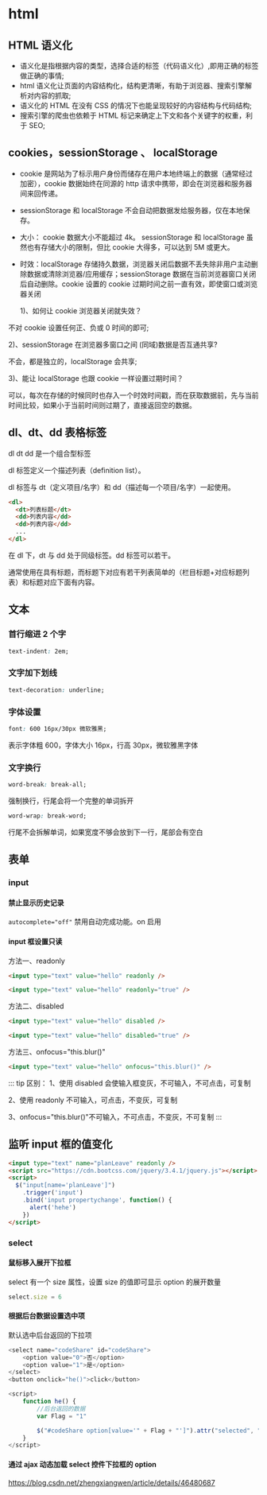 # html

## HTML 语义化

- 语义化是指根据内容的类型，选择合适的标签（代码语义化）,即用正确的标签做正确的事情;
- html 语义化让页面的内容结构化，结构更清晰，有助于浏览器、搜索引擎解析对内容的抓取;
- 语义化的 HTML 在没有 CSS 的情况下也能呈现较好的内容结构与代码结构;
- 搜索引擎的爬虫也依赖于 HTML 标记来确定上下文和各个关键字的权重，利于 SEO;

## cookies，sessionStorage 、 localStorage

- cookie 是网站为了标示用户身份而储存在用户本地终端上的数据（通常经过加密），cookie 数据始终在同源的 http 请求中携带，即会在浏览器和服务器间来回传递。
- sessionStorage 和 localStorage 不会自动把数据发给服务器，仅在本地保存。
- 大小： cookie 数据大小不能超过 4k。
  sessionStorage 和 localStorage 虽然也有存储大小的限制，但比 cookie 大得多，可以达到 5M 或更大。
- 时效：localStorage 存储持久数据，浏览器关闭后数据不丢失除非用户主动删除数据或清除浏览器/应用缓存；sessionStorage 数据在当前浏览器窗口关闭后自动删除。cookie 设置的 cookie 过期时间之前一直有效，即使窗口或浏览器关闭

  1)、如何让 cookie 浏览器关闭就失效？

不对 cookie 设置任何正、负或 0 时间的即可;

2)、sessionStorage 在浏览器多窗口之间 (同域)数据是否互通共享?

不会，都是独立的，localStorage 会共享;

3)、能让 localStorage 也跟 cookie 一样设置过期时间？

可以，每次在存储的时候同时也存入一个时效时间戳，而在获取数据前，先与当前时间比较，如果小于当前时间则过期了，直接返回空的数据。

## dl、dt、dd 表格标签

dl dt dd 是一个组合型标签

dl 标签定义一个描述列表（definition list）。

dl 标签与 dt（定义项目/名字）和 dd（描述每一个项目/名字）一起使用。

```html
<dl>
  <dt>列表标题</dt>
  <dd>列表内容</dd>
  <dd>列表内容</dd>
  ...
</dl>
```

在 dl 下，dt 与 dd 处于同级标签。dd 标签可以若干。

通常使用在具有标题，而标题下对应有若干列表简单的（栏目标题+对应标题列表）和标题对应下面有内容。

## 文本

### 首行缩进 2 个字

```css
text-indent: 2em;
```

### 文字加下划线

```css
text-decoration: underline;
```

### 字体设置

```css
font: 600 16px/30px 微软雅黑;
```

表示字体粗 600，字体大小 16px，行高 30px，微软雅黑字体

### 文字换行

```css
word-break: break-all;
```

强制换行，行尾会将一个完整的单词拆开

```css
word-wrap: break-word;
```

行尾不会拆解单词，如果宽度不够会放到下一行，尾部会有空白

## 表单

### input

#### 禁止显示历史记录

`autocomplete="off"` 禁用自动完成功能。on 启用

#### input 框设置只读

方法一、readonly

```html
<input type="text" value="hello" readonly />
```

```html
<input type="text" value="hello" readonly="true" />
```

方法二、disabled

```html
<input type="text" value="hello" disabled />
```

```html
<input type="text" value="hello" disabled="true" />
```

方法三、onfocus="this.blur()"

```html
<input type="text" value="hello" onfocus="this.blur()" />
```

::: tip 区别：
1、使用 disabled 会使输入框变灰，不可输入，不可点击，可复制

2、使用 readonly 不可输入，可点击，不变灰，可复制

3、onfocus="this.blur()"不可输入，不可点击，不变灰，不可复制
:::

## 监听 input 框的值变化

```html
<input type="text" name="planLeave" readonly />
<script src="https://cdn.bootcss.com/jquery/3.4.1/jquery.js"></script>
<script>
  $("input[name='planLeave']")
    .trigger('input')
    .bind('input propertychange', function() {
      alert('hehe')
    })
</script>
```

### select

#### 鼠标移入展开下拉框

select 有一个 size 属性，设置 size 的值即可显示 option 的展开数量

```js
select.size = 6
```

#### 根据后台数据设置选中项

默认选中后台返回的下拉项

```js
<select name="codeShare" id="codeShare">
    <option value="0">否</option>
    <option value="1">是</option>
</select>
<button onclick="he()">click</button>

<script>
    function he() {
        //后台返回的数据
        var Flag = "1"

        $("#codeShare option[value='" + Flag + "']").attr("selected", "selected");
    }
</script>
```

#### 通过 ajax 动态加载 select 控件下拉框的 option

<https://blog.csdn.net/zhengxiangwen/article/details/46480687>
